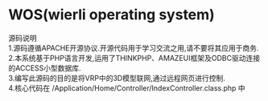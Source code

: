 # WOS(wierli operating system)<br>

源码说明<br>
1.源码遵循APACHE开源协议.开源代码用于学习交流之用,请不要将其应用于商务.<br>
2.本系统基于PHP语言开发,运用了THINKPHP、AMAZEUI框架及ODBC驱动连接的ACCESS小型数据库.<br>
3.编写此源码的目的是将VRP中的3D模型联网,通过远程网页进行控制.<br>
4.核心代码在 /Application/Home/Controller/IndexController.class.php 中
